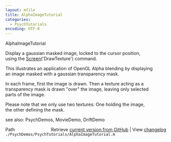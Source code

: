 ```yaml
---
layout: mfile
title: AlphaImageTutorial
categories:
  - PsychTutorials
encoding: UTF-8
---
```


AlphaImageTutorial  

Display a gaussian masked image, locked to the cursor position,  
using the [Screen](/docs/Screen)('DrawTexture') command.  

This illustrates an application of OpenGL Alpha blending by displaying  
an image masked with a gaussian transparency mask.  

In each frame, first the image is drawn. Then a texture acting as a  
transparency mask is drawn "over" the image, leaving only selected  
parts of the image.  

Please note that we only use two textures: One holding the image,  
the other defining the mask.  

see also: PsychDemos, MovieDemo, DriftDemo  


<div class="code_header" style="text-align:right;">
  <span style="float:left;">Path&nbsp;&nbsp;</span> <span class="counter">Retrieve <a href=
  "https://raw.github.com/Psychtoolbox-3/Psychtoolbox-3/beta/./PsychDemos/PsychTutorials/AlphaImageTutorial.m">current version from GitHub</a> | View <a href=
  "https://github.com/Psychtoolbox-3/Psychtoolbox-3/commits/beta/./PsychDemos/PsychTutorials/AlphaImageTutorial.m">changelog</a></span>
</div>
<div class="code">
  <code>./PsychDemos/PsychTutorials/AlphaImageTutorial.m</code>
</div>
